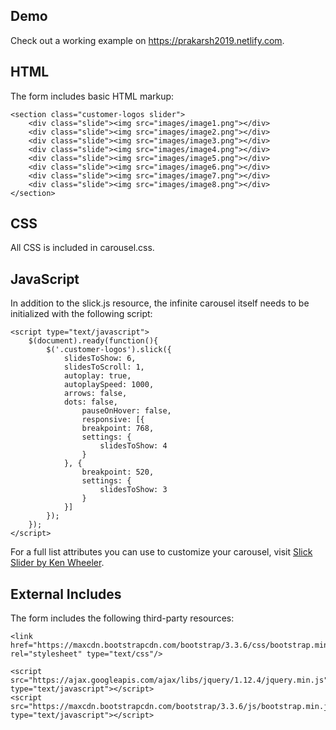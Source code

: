 ## Demo

Check out a working example on https://prakarsh2019.netlify.com.

## HTML

The form includes basic HTML markup:
```
<section class="customer-logos slider">
	<div class="slide"><img src="images/image1.png"></div>
	<div class="slide"><img src="images/image2.png"></div>
	<div class="slide"><img src="images/image3.png"></div>
	<div class="slide"><img src="images/image4.png"></div>
	<div class="slide"><img src="images/image5.png"></div>
	<div class="slide"><img src="images/image6.png"></div>
	<div class="slide"><img src="images/image7.png"></div>
	<div class="slide"><img src="images/image8.png"></div>
</section>
```

## CSS

All CSS is included in carousel.css.

## JavaScript

In addition to the slick.js resource, the infinite carousel itself needs to be initialized with the following script:
```
<script type="text/javascript">
	$(document).ready(function(){
		$('.customer-logos').slick({
			slidesToShow: 6,
			slidesToScroll: 1,
			autoplay: true,
			autoplaySpeed: 1000,
			arrows: false,
			dots: false,
				pauseOnHover: false,
				responsive: [{
				breakpoint: 768,
				settings: {
					slidesToShow: 4
				}
			}, {
				breakpoint: 520,
				settings: {
					slidesToShow: 3
				}
			}]
		});
	});
</script>
```

For a full list attributes you can use to customize your carousel, visit [Slick Slider by Ken Wheeler](http://kenwheeler.github.io/slick/).

## External Includes

The form includes the following third-party resources:
```
<link href="https://maxcdn.bootstrapcdn.com/bootstrap/3.3.6/css/bootstrap.min.css" rel="stylesheet" type="text/css"/>
	
<script src="https://ajax.googleapis.com/ajax/libs/jquery/1.12.4/jquery.min.js" type="text/javascript"></script>
<script src="https://maxcdn.bootstrapcdn.com/bootstrap/3.3.6/js/bootstrap.min.js" type="text/javascript"></script>
```
